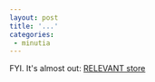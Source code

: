 ```yaml
---
layout: post
title: '...'
categories:
 - minutia
---
```


FYI. It's almost out: <a href="http://www.relevantstore.com/catalog/product_info.php?products_id=32">RELEVANT store</a>

